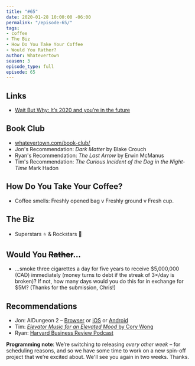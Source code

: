 ```yaml
---
title: "#65"
date: 2020-01-28 10:00:00 -06:00
permalink: "/episode-65/"
tags:
- coffee
- The Biz
- How Do You Take Your Coffee
- Would You Rather?
author: Whatevertown
season: 3
episode_type: full
episode: 65
---
```


## Links
- [Wait But Why: It’s 2020 and you’re in the future](https://waitbutwhy.com/2020/01/its-2020-and-youre-in-the-future.html)

## Book Club
- [whatevertown.com/book-club/](/book-club)
- Jon's Recommendation: *Dark Matter* by Blake Crouch
- Ryan's Recommendation: *The Last Arrow* by Erwin McManus
- Tim's Recommendation: *The Curious Incident of the Dog in the Night-Time*
Mark Hadon

## How Do You Take Your Coffee?
- Coffee smells:  Freshly opened bag v Freshly ground v Fresh cup.

## The Biz
- Superstars ⭐️ & Rockstars 🤘

## Would You ~~Rather~~…
- …smoke three cigarettes a day for five years to receive $5,000,000 (CAD) immediately (money turns to debt if the streak of 3×/day is broken)? If not, how many days would you do this for in exchange for $5M? (Thanks for the submission, Chris!)

## Recommendations
- Jon: AIDungeon 2 – [Browser](https://play.aidungeon.io/) or [iOS](https://apps.apple.com/us/app/ai-dungeon/id1491268416) or [Android](https://play.google.com/store/apps/details?id=com.aidungeon)
- Tim: [*Elevator Music for an Elevated Mood* by Cory Wong](https://open.spotify.com/album/1LL5VZdY7CBXScXB0oQ4tB?si=yPeTKryMRIeicDY7d_1kEg)
- Ryan: [Harvard Business Review Podcast](https://hbr.org/2018/01/podcast-ideacast)

**Programming note**: We’re switching to releasing _every other week_ – for scheduling reasons, and so we have some time to work on a new spin-off project that we’re excited about. We'll see you again in two weeks. Thanks.